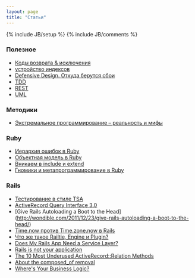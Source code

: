 ```yaml
---
layout: page
title: "Статьи"
---
```

{% include JB/setup %}
{% include JB/comments %}

### Полезное

* [Коды возврата & исключения](http://habrahabr.ru/post/131212/)
* [устройство индексов](http://www.sql.ru/articles/mssql/03013101indexes.shtml)
* [Defensive Design. Откуда берутся сбои](http://igor.quatrocode.com/2009/02/defensive-design.html)
* [TDD](http://wiki.agiledev.ru/doku.php?id=tdd)
* [REST](http://habrahabr.ru/post/144011/)
* [UML](http://habrahabr.ru/post/150041/)

### Методики

* [Экстремальное программирование – реальность и мифы](http://www.skipy.ru/philosophy/xp.html)

### Ruby

* [Иерархия ошибок в Ruby](http://leonid.shevtsov.me/ru/ierarhiya-oshibok-v-ruby-a-takzhe-kakie-isklyucheniya-nuzhno-brosat-a-kakie-lovit)
* [Объектная модель в Ruby](http://7vn.ru/blog/2011/11/18/object-model/)
* [Вникаем в include и extend](http://habrahabr.ru/post/143483/)
* [Гномики и метапрограммирование в Ruby](http://rubyflow.ru/items/1130)

### Rails

* [Тестирование в стиле TSA](http://habrahabr.ru/post/143616/)
* [ActiveRecord Query Interface 3.0](http://habrahabr.ru/post/82767/)
* [Give Rails Autoloading a Boot to the Head] (http://wondible.com/2011/12/23/give-rails-autoloading-a-boot-to-the-head/)
* [Time.now против Time.zone.now в Rails](http://leonid.shevtsov.me/ru/time-now-vs-time-zone-now-in-rails)
* [Что же такое Railtie, Engine и Plugin?](http://memo.undr.su/2011/04/01/chto-zhe-takoe-railtie-engine-i-plugin/)
* [Does My Rails App Need a Service Layer?](http://blog.carbonfive.com/2012/01/10/does-my-rails-app-need-a-service-layer/)
* [Rails is not your application](http://blog.firsthand.ca/2011/10/rails-is-not-your-application.html)
* [The 10 Most Underused ActiveRecord::Relation Methods](http://blog.mitchcrowe.com/blog/2012/04/14/10-most-underused-activerecord-relation-methods/)
* [About the composed_of removal](http://blog.plataformatec.com.br/2012/06/about-the-composed_of-removal/)
* [Where's Your Business Logic?](http://collectiveidea.com/blog/archives/2012/06/28/wheres-your-business-logic/)
